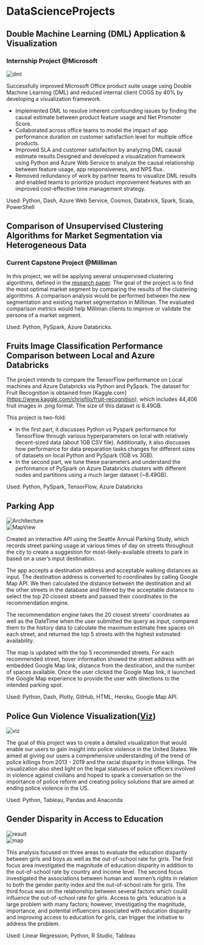 # DataScienceProjects

## Double Machine Learning (DML) Application & Visualization 
### Internship Project @Microsoft
![dml](https://github.com/qhsun/DataScienceProjects/blob/main/images/dml.png?raw=true)  

Successfully improved Microsoft Office product suite usage using Double Machine Learning (DML) and reduced internal client COGS by 40% by developing a visualization framework.
- Implemented DML to resolve inherent confounding issues by finding the causal estimate between product feature usage and Net Promoter Score.
- Collaborated across office teams to model the impact of app performance duration on customer satisfaction level for multiple office products.
- Improved SLA and customer satisfaction by analyzing DML causal estimate results.Designed and developed a visualization framework using Python and Azure Web Service to analyze the causal relationship between feature usage, app responsiveness, and NPS flux. 
- Removed redundancy of work by partner teams to visualize DML results and enabled teams to prioritize product improvement features with an improved cost-effective time management strategy. 
      
Used: Python, Dash, Azure Web Service, Cosmos, Databrick, Spark, Scala, PowerShell

## Comparison of Unsupervised Clustering Algorithms for Market Segmentation via Heterogeneous Data
### Current Capstone Project @Milliman
In this project, we will be applying several unsupervised clustering algorithms, defined in the [research paper](https://www.nature.com/articles/s41598-021-83340-8). The goal of the project is to find the most optimal market segment by comparing the results of the clustering algorithms. A comparison analysis would be performed between the new segmentation and existing market segmentation in Milliman. The evaluated comparison metrics would help Milliman clients to improve or validate the persona of a market segment.   
   
Used: Python, PySpark, Azure Databricks.  

## Fruits Image Classification Performance Comparison between Local and Azure Databricks
The project intends to compare the TensorFlow performance on Local machines and Azure Databricks via Python and PySpark. The dataset for Fruit Recognition is obtained from [Kaggle.com] (https://www.kaggle.com/chrisfilo/fruit-recognition), which includes 44,406 fruit images in .png format. The size of this dataset is 8.49GB.   

This project is two-fold:  
- In the first part, it discusses Python vs Pyspark performance for TensorFlow through various hyperparameters on local with relatively decent-sized data (about 1GB CSV file). Additionally, it also discusses how performance for data preparation tasks changes for different sizes of datasets on local Python and PySpark (1GB vs 3GB).   
- In the second part, we tune these parameters and understand the performance of PySpark on Azure Databricks clusters with different nodes and partitions using a much larger dataset (~8.49GB).   
     
Used: Python, PySpark, TensorFlow, Azure Databricks


## Parking App
![Architecture](https://github.com/qhsun/DataScienceProjects/blob/main/images/parkingarchitecture.png?raw=true)  
![MapView](https://github.com/qhsun/DataScienceProjects/blob/main/images/parkingmap.png?raw=true)   

Created an interactive API using the Seattle Annual Parking Study, which records street parking usage at various times of day on streets throughout the city to create a suggestion for most-likely-available streets to park in based on a user’s input destination.   

The app accepts a destination address and acceptable walking distances as input. The destination address is converted to coordinates by calling Google Map API. We then calculated the distance between the destination and all the other streets in the database and filtered by the acceptable distance to select the top 20 closest streets and passed their coordinates to the recommendation engine.   

The recommendation engine takes the 20 closest streets' coordinates as well as the DateTime when the user submitted the query as input, compared them to the history data to calculate the maximum estimate free spaces on each street, and returned the top 5 streets with the highest estimated availability.   

The map is updated with the top 5 recommended streets. For each recommended street, hover information showed the street address with an embedded Google Map link, distance from the destination, and the number of spaces available. Once the user clicked the Google Map link, it launched the Google Map experience to provide the user with directions to the intended parking spot.   
    
Used: Python, Dash, Plotly, GitHub, HTML, Heroku, Google Map API.  

## Police Gun Violence Visualization([Viz](https://public.tableau.com/app/profile/qiaohui.sun/viz/PoliceViolenceintheUnitedStates2013-2019_16077210133780/Final_Concept))  
![viz](https://github.com/qhsun/DataScienceProjects/blob/main/images/gunviolence.png?raw=true)   

The goal of this project was to create a detailed visualization that would enable our users to gain insight into police violence in the United States. We aimed at giving our users a comprehensive understanding of the trend of police killings from 2013 - 2019 and the racial disparity in those killings. The visualization also shed light on the legal statuses of police officers involved in violence against civilians and hoped to spark a conversation on the importance of police reform and creating policy solutions that are aimed at ending police violence in the US.      
   
Used: Python, Tableau, Pandas and Anaconda   
 

## Gender Disparity in Access to Education
![result](https://github.com/qhsun/DataScienceProjects/blob/main/images/eduresult.png?raw=true)  
![map](https://github.com/qhsun/DataScienceProjects/blob/main/images/eduviz.png?raw=true) 

This analysis focused on three areas to evaluate the education disparity between girls and boys as well as the out-of-school rate for girls. The first focus area investigated the magnitude of education disparity in addition to the out-of-school rate by country and income level. The second focus investigated the associations between human and women’s rights in relation to both the gender parity index and the out-of-school rate for girls. The third focus was on the relationship between several factors which could influence the out-of-school rate for girls. Access to girls 'education is a large problem with many factors; however, investigating the magnitude, importance, and potential influencers associated with education disparity and improving access to education for girls, can trigger the initiative to address the problem.     
   
Used: Linear Regression, Python, R Studio, Tableau  
   



